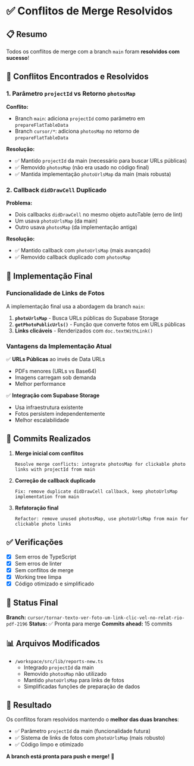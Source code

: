 # ✅ Conflitos de Merge Resolvidos

## 📋 Resumo

Todos os conflitos de merge com a branch `main` foram **resolvidos com sucesso**!

## 🔧 Conflitos Encontrados e Resolvidos

### 1. Parâmetro `projectId` vs Retorno `photosMap`

**Conflito:**
- Branch `main`: adiciona `projectId` como parâmetro em `prepareFlatTableData`
- Branch `cursor/*`: adiciona `photosMap` no retorno de `prepareFlatTableData`

**Resolução:**
- ✅ Mantido `projectId` da main (necessário para buscar URLs públicas)
- ✅ Removido `photosMap` (não era usado no código final)
- ✅ Mantida implementação `photoUrlsMap` da main (mais robusta)

### 2. Callback `didDrawCell` Duplicado

**Problema:**
- Dois callbacks `didDrawCell` no mesmo objeto autoTable (erro de lint)
- Um usava `photoUrlsMap` (da main)
- Outro usava `photosMap` (da implementação antiga)

**Resolução:**
- ✅ Mantido callback com `photoUrlsMap` (mais avançado)
- ✅ Removido callback duplicado com `photosMap`

## 🎯 Implementação Final

### Funcionalidade de Links de Fotos

A implementação final usa a abordagem da branch `main`:

1. **`photoUrlsMap`** - Busca URLs públicas do Supabase Storage
2. **`getPhotoPublicUrls()`** - Função que converte fotos em URLs públicas
3. **Links clicáveis** - Renderizados com `doc.textWithLink()`

### Vantagens da Implementação Atual

✅ **URLs Públicas** ao invés de Data URLs
- PDFs menores (URLs vs Base64)
- Imagens carregam sob demanda
- Melhor performance

✅ **Integração com Supabase Storage**
- Usa infraestrutura existente
- Fotos persistem independentemente
- Melhor escalabilidade

## 📝 Commits Realizados

1. **Merge inicial com conflitos**
   ```
   Resolve merge conflicts: integrate photosMap for clickable photo links with projectId from main
   ```

2. **Correção de callback duplicado**
   ```
   Fix: remove duplicate didDrawCell callback, keep photoUrlsMap implementation from main
   ```

3. **Refatoração final**
   ```
   Refactor: remove unused photosMap, use photoUrlsMap from main for clickable photo links
   ```

## ✅ Verificações

- [x] Sem erros de TypeScript
- [x] Sem erros de linter
- [x] Sem conflitos de merge
- [x] Working tree limpa
- [x] Código otimizado e simplificado

## 🚀 Status Final

**Branch:** `cursor/tornar-texto-ver-foto-um-link-clic-vel-no-relat-rio-pdf-2196`
**Status:** ✅ Pronta para merge
**Commits ahead:** 15 commits

## 📊 Arquivos Modificados

- `/workspace/src/lib/reports-new.ts`
  - Integrado `projectId` da main
  - Removido `photosMap` não utilizado
  - Mantido `photoUrlsMap` para links de fotos
  - Simplificadas funções de preparação de dados

## 🎉 Resultado

Os conflitos foram resolvidos mantendo o **melhor das duas branches**:
- ✅ Parâmetro `projectId` da main (funcionalidade futura)
- ✅ Sistema de links de fotos com `photoUrlsMap` (mais robusto)
- ✅ Código limpo e otimizado

**A branch está pronta para push e merge!** 🚀
